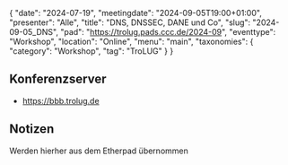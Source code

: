 {
   "date": "2024-07-19",
   "meetingdate": "2024-09-05T19:00+01:00",
   "presenter": "Alle",
   "title": "DNS, DNSSEC, DANE und Co",
   "slug": "2024-09-05_DNS",
   "pad": "https://trolug.pads.ccc.de/2024-09",
   "eventtype": "Workshop",
   "location": "Online",
   "menu": "main",
   "taxonomies": {
        "category": "Workshop",
        "tag": "TroLUG"
    }
}

## Konferenzserver
* https://bbb.trolug.de

## Notizen
Werden hierher aus dem Etherpad übernommen

